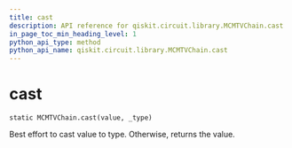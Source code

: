 ```yaml
---
title: cast
description: API reference for qiskit.circuit.library.MCMTVChain.cast
in_page_toc_min_heading_level: 1
python_api_type: method
python_api_name: qiskit.circuit.library.MCMTVChain.cast
---
```


# cast

<span id="qiskit.circuit.library.MCMTVChain.cast" />

`static MCMTVChain.cast(value, _type)`

Best effort to cast value to type. Otherwise, returns the value.

